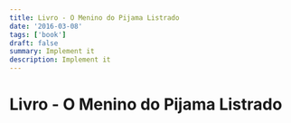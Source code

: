 ```yaml
---
title: Livro - O Menino do Pijama Listrado
date: '2016-03-08'
tags: ['book']
draft: false
summary: Implement it
description: Implement it
---
```

# Livro - O Menino do Pijama Listrado



